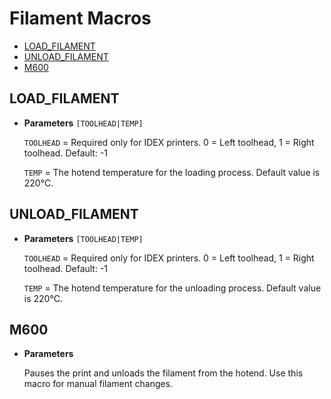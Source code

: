 # Filament Macros

- [LOAD_FILAMENT](#load_filament)
- [UNLOAD_FILAMENT](#unload_filament)
- [M600](#m600)

## LOAD_FILAMENT

- **Parameters** `[TOOLHEAD|TEMP]`

    `TOOLHEAD` = Required only for IDEX printers. 0 = Left toolhead, 1 = Right toolhead. Default: -1

    `TEMP` = The hotend temperature for the loading process. Default value is 220°C.

## UNLOAD_FILAMENT

- **Parameters** `[TOOLHEAD|TEMP]`

    `TOOLHEAD` = Required only for IDEX printers. 0 = Left toolhead, 1 = Right toolhead. Default: -1

    `TEMP` = The hotend temperature for the unloading process. Default value is 220°C.

## M600

- **Parameters**

    Pauses the print and unloads the filament from the hotend. Use this macro for manual filament changes.

